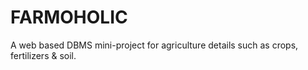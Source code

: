 # FARMOHOLIC
 A web based DBMS mini-project for agriculture details such as crops, fertilizers &amp; soil.
